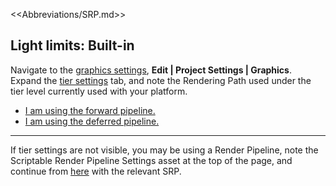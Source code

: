 <<Abbreviations/SRP.md>>
## Light limits: Built-in

Navigate to the [graphics settings](https://docs.unity3d.com/Manual/class-GraphicsSettings.html), **Edit | Project Settings | Graphics**.  
Expand the [tier settings](https://docs.unity3d.com/Manual/class-GraphicsSettings.html#Tier) tab, and note the Rendering Path used under the tier level currently used with your platform.  

- [I am using the forward pipeline.](Forward.md)
- [I am using the deferred pipeline.](Deferred.md)

---
If tier settings are not visible, you may be using a Render Pipeline, note the Scriptable Render Pipeline Settings asset at the top of the page, and continue from [here](../Choose%20Pipeline.md) with the relevant SRP.